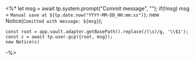 <%*
	let msg = await tp.system.prompt("Commit message", "");
	if(!msg) msg = `Manual save at ${tp.date.now("YYYY-MM-DD_HH:mm:ss")}`;
	new Notice(`Comitted with message: ${msg}`);

	const root = app.vault.adapter.getBasePath().replace(/(\s)/g, '\\$1');
	const c = await tp.user.gcp({root, msg});
	new Notice(c)
	 
-%>